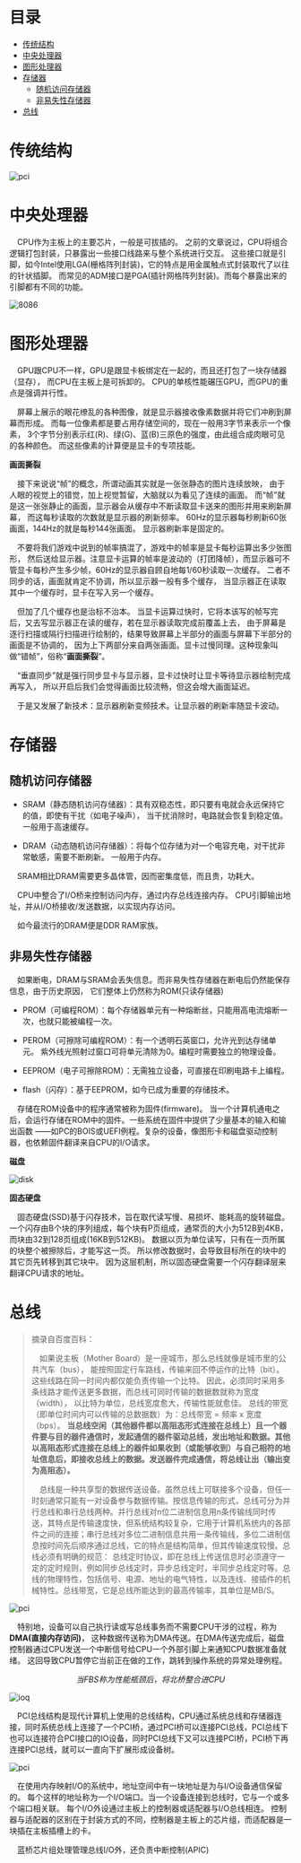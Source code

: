 # 目录
<!-- vim-markdown-toc GFM -->

- [传统结构](#传统结构)
- [中央处理器](#中央处理器)
- [图形处理器](#图形处理器)
- [存储器](#存储器)
  - [随机访问存储器](#随机访问存储器)
  - [非易失性存储器](#非易失性存储器)
- [总线](#总线)

<!-- vim-markdown-toc -->

# 传统结构
![pci](images/bus.jpeg)

# 中央处理器
&emsp;CPU作为主板上的主要芯片，一般是可拔插的。
之前的文章说过，CPU将组合逻辑打包封装，只暴露出一些接口线路来与整个系统进行交互。
这些接口就是引脚，如今Intel使用LGA(栅格阵列封装)，它的特点是用金属触点式封装取代了以往的针状插脚。
而常见的ADM接口是PGA(插针网格阵列封装)。而每个暴露出来的引脚都有不同的功能。

![8086](images/8086.png)

# 图形处理器
&emsp;GPU跟CPU不一样，GPU是跟显卡板绑定在一起的，而且还打包了一块存储器（显存），
而CPU在主板上是可拆卸的。
CPU的单核性能碾压GPU，而GPU的重点是强调并行性。

&emsp;屏幕上展示的眼花缭乱的各种图像，就是显示器接收像素数据并将它们冲刷到屏幕而形成。
而每一位像素都是要占用存储空间的，现在一般用3字节来表示一个像素，
3个字节分别表示红(R)、绿(G)、蓝(B)三原色的强度，由此组合成肉眼可见的各种颜色。
而这些像素的计算便是显卡的专项技能。


**画面撕裂**

&emsp;接下来说说“帧”的概念，所谓动画其实就是一张张静态的图片连续放映，
由于人眼的视觉上的错觉，加上视觉暂留，大脑就以为看见了连续的画面。
而“帧”就是这一张张静止的画面，显示器会从缓存中不断读取显卡送来的图形并用来刷新屏幕，
而这每秒读取的次数就是显示器的刷新频率。
60Hz的显示器每秒刷新60张画面，144Hz的就是每秒144张画面。
显示器刷新率是固定的。

&emsp;不要将我们游戏中说到的帧率搞混了，游戏中的帧率是显卡每秒运算出多少张图形，
然后送给显示器。注意显卡运算的帧率是波动的（打团降帧），而显示器可不管显卡每秒产生多少帧，60Hz的显示器自顾自地每1/60秒读取一次缓存。
二者不同步的话，画面就肯定不协调，所以显示器一般有多个缓存，
当显示器正在读取其中一个缓存时，显卡在写入另一个缓存。

&emsp;但加了几个缓存也是治标不治本。
当显卡运算过快时，它将本该写的帧写完后，又去写显示器正在读的缓存，若在显示器读取完成前覆盖上去，
由于屏幕是逐行扫描或隔行扫描进行绘制的，结果导致屏幕上半部分的画面与屏幕下半部分的画面是不协调的，
因为上下两部分来自两张画面。显卡过慢同理。这种现象叫做“错帧”，俗称“**画面撕裂**”。

&emsp;“垂直同步”就是强行同步显卡与显示器，显卡过快时让显卡等待显示器绘制完成再写入，
所以开启后我们会觉得画面比较流畅，但这会增大画面延迟。

&emsp;于是又发展了新技术：显示器刷新变频技术。让显示器的刷新率随显卡波动。

# 存储器
## 随机访问存储器

* SRAM（静态随机访问存储器）：具有双稳态性，即只要有电就会永远保持它的值，即使有干扰（如电子噪声），
当干扰消除时，电路就会恢复到稳定值。一般用于高速缓存。

* DRAM（动态随机访问存储器）：将每个位存储为对一个电容充电，对干扰非常敏感，需要不断刷新。
一般用于内存。

&emsp;SRAM相比DRAM需要更多晶体管，因而密集度低，而且贵，功耗大。

&emsp;CPU中整合了I/O桥来控制访问内存，通过内存总线连接内存。
CPU引脚输出地址，并从I/O桥接收/发送数据，以实现内存访问。

&emsp;如今最流行的DRAM便是DDR RAM家族。

## 非易失性存储器

&emsp;如果断电，DRAM与SRAM会丢失信息。而非易失性存储器在断电后仍然能保存信息，由于历史原因，
它们整体上仍然称为ROM(只读存储器)

* PROM（可编程ROM）：每个存储器单元有一种熔断丝，只能用高电流熔断一次，也就只能被编程一次。

* PEROM（可擦除可编程ROM）：有一个透明石英窗口，允许光到达存储单元。
紫外线光照射过窗口可将单元清除为0。编程时需要独立的物理设备。

* EEPROM（电子可擦除ROM）：无需独立设备，可直接在印刷电路卡上编程。

* flash（闪存）：基于EEPROM，如今已成为重要的存储技术。

&emsp;存储在ROM设备中的程序通常被称为固件(firmware)。
当一个计算机通电之后，会运行存储在ROM中的固件。一些系统在固件中提供了少量基本的输入和输出函数
——如PC的BOIS或UEFI例程。复杂的设备，像图形卡和磁盘驱动控制器，也依赖固件翻译来自CPU的I/O请求。


**磁盘**

![disk](images/disk.jfif)

**固态硬盘**

&emsp;固态硬盘(SSD)基于闪存技术，旨在取代读写慢、易损坏、能耗高的旋转磁盘。
一个闪存由B个块的序列组成，每个块有P页组成，通常页的大小为512B到4KB，而块由32到128页组成(16KB到512KB)。
数据以页为单位读写，只有在一页所属的块整个被擦除后，才能写这一页。
所以修改数据时，会导致目标所在的块中的其它页先转移到其它块中。
因为这层机制，所以固态硬盘需要一个闪存翻译层来翻译CPU请求的地址。

# 总线
> 摘录自百度百科：
>
> &emsp;如果说主板（Mother Board）是一座城市，那么总线就像是城市里的公共汽车（bus），
> 能按照固定行车路线，传输来回不停运作的比特（bit）。
> 这些线路在同一时间内都仅能负责传输一个比特。
> 因此，必须同时采用多条线路才能传送更多数据，而总线可同时传输的数据数就称为宽度（width），
> 以比特为单位，总线宽度愈大，传输性能就愈佳。
> 总线的带宽（即单位时间内可以传输的总数据数）为：总线带宽 = 频率 x 宽度（bps）。
> **当总线空闲（其他器件都以高阻态形式连接在总线上）且一个器件要与目的器件通信时，发起通信的器件驱动总线，发出地址和数据。其他以高阻态形式连接在总线上的器件如果收到（或能够收到）与自己相符的地址信息后，即接收总线上的数据。发送器件完成通信，将总线让出（输出变为高阻态）。**
>
> &emsp;总线是一种共享型的数据传送设备。虽然总线上可联接多个设备，但任一时刻通常只能有一对设备参与数据传输。按信息传输的形式，总线可分为并行总线和串行总线两种。并行总线对n位二进制信息用n条传输线同时传送，其特点是传输速度快，但系统结构较复杂，它用于计算机系统内的各部件之间的连接；串行总线对多位二进制信息共用一条传输线，多位二进制信息按时间先后顺序通过总线，它的特点是结构简单，但其传输速度较慢。总线必须有明确的规范： 总线定时协议，即在总线上传送信息时必须遵守一定的定时规则，例如同步总线定时，异步总线定时，半同步总线定时等。总线的物理特性，包括信号、电源、地址的电气特性，以及连线、接插件的机械特性。总线带宽，它是总线所能达到的最高传输率，其单位是MB/S。

![pci](images/pcie.jpg)

&emsp;特别地，设备可以自己执行读或写总线事务而不需要CPU干涉的过程，称为**DMA(直接内存访问)**，
这种数据传送称为DMA传送。在DMA传送完成后，磁盘控制器通过CPU发送一个中断信号给CPU一个外部引脚上来通知CPU数据准备就绪。
这回导致CPU暂停它当前正在做的工作，跳转到操作系统的异常处理例程。

*<p align="center">当FBS称为性能瓶颈后，将北桥整合进CPU</p>*

![ioq](images/ioq.jpg)

&emsp;PCI总线结构是现代计算机上使用的总线结构，CPU通过系统总线和存储器连接，同时系统总线上连接了一个PCI桥，通过PCI桥可以连接PCI总线，PCI总线下也可以连接符合PCI接口的IO设备，同时PCI总线下又可以连接PCI桥，PCI桥下再连接PCI总线，就可以一直向下扩展形成设备树。

![pci](images/bus3.jpg)

&emsp;在使用内存映射I/O的系统中，地址空间中有一块地址是为与I/O设备通信保留的。
每个这样的地址称为一个I/O端口。当一个设备连接到总线时，它与一个或多个端口相关联。
每个I/O外设通过主板上的控制器或适配器与I/O总线相连。
控制器与适配器的区别在于封装方式的不同，控制器是主板上的芯片组，而适配器是一块插在主板插槽上的卡。

&emsp;蓝桥芯片组处理管理总线I/O外，还负责中断控制(APIC)

<!--
参数    ：带宽 = 位宽 × 频率
CPU、GPU、MEM、PCIe、总线、南桥、适配器与控制器
存储技术
画面撕裂
-->
